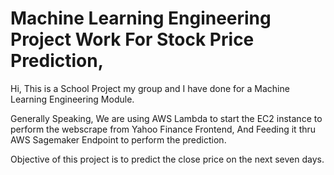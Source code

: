 # Machine Learning Engineering Project Work For Stock Price Prediction,
Hi, This is a School Project my group and I have done for a Machine Learning Engineering Module.

Generally Speaking, We are using AWS Lambda to start the EC2 instance to perform the webscrape from Yahoo Finance Frontend, And Feeding it thru AWS Sagemaker Endpoint to perform the prediction.

Objective of this project is to predict the close price on the next seven days.
